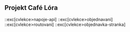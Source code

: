 ## Projekt Café Lóra

::exc[cvlekce>napoje-api]
::exc[cvlekce>objednavani]
::exc[cvlekce>routovani]
::exc[cvlekce>objednavka-stranka]

